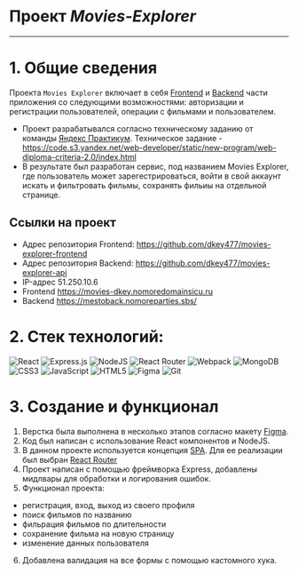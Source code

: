# Проект **_Movies-Explorer_**

---


# 1. Общие сведения

Проекта `Movies Explorer` включает в себя [Frontend](https://github.com/dkey477/movies-explorer-frontend) и [Backend](https://github.com/dkey477/movies-explorer-api) части приложения со следующими возможностями: авторизации и регистрации пользователей, операции с фильмами и пользователем.

- Проект разрабатывался согласно техническому заданию от команды [Яндекс Практикум](https://practicum.yandex.ru/ "Яндекс Практикум"). Техническое задание - https://code.s3.yandex.net/web-developer/static/new-program/web-diploma-criteria-2.0/index.html
- В результате был разработан сервис, под названием Movies Explorer, где пользователь может зарегестрироваться, войти в свой аккаунт искать и фильтровать фильмы, сохранять фильиы на отдельной странице.

## Ссылки на проект

- Адрес репозитория Frontend: https://github.com/dkey477/movies-explorer-frontend
- Адрес репозитория Backend: https://github.com/dkey477/movies-explorer-api
- IP-адрес 51.250.10.6
- Frontend https://movies-dkey.nomoredomainsicu.ru
- Backend https://mestoback.nomoreparties.sbs/

# 2. Стек технологий:

![React](https://img.shields.io/badge/react-%2320232a.svg?style=for-the-badge&logo=react&logoColor=%2361DAFB)
![Express.js](https://img.shields.io/badge/express.js-%23404d59.svg?style=for-the-badge&logo=express&logoColor=%2361DAFB)
![NodeJS](https://img.shields.io/badge/node.js-6DA55F?style=for-the-badge&logo=node.js&logoColor=white)
![React Router](https://img.shields.io/badge/React_Router-CA4245?style=for-the-badge&logo=react-router&logoColor=white)
![Webpack](https://img.shields.io/badge/webpack-%238DD6F9.svg?style=for-the-badge&logo=webpack&logoColor=black)
![MongoDB](https://img.shields.io/badge/MongoDB-%234ea94b.svg?style=for-the-badge&logo=mongodb&logoColor=white)
![CSS3](https://img.shields.io/badge/css3-%231572B6.svg?style=for-the-badge&logo=css3&logoColor=white)
![JavaScript](https://img.shields.io/badge/javascript-%23323330.svg?style=for-the-badge&logo=javascript&logoColor=%23F7DF1E)
![HTML5](https://img.shields.io/badge/html5-%23E34F26.svg?style=for-the-badge&logo=html5&logoColor=white)
![Figma](https://img.shields.io/badge/figma-%23F24E1E.svg?style=for-the-badge&logo=figma&logoColor=white)
![Git](https://img.shields.io/badge/git-%23F05033.svg?style=for-the-badge&logo=git&logoColor=white)

# 3. Coздание и функционал

1. Верстка была выполнена в несколько этапов согласно макету [Figma](https://www.figma.com/file/8o1EtQFZcekg5AvtwcjNqr/Diploma-(Copy)?type=design&node-id=891%3A3857&mode=design&t=aRohXdFOJw4Ttpq7-1 "Макет Figma").
2. Код был написан с использование React компонентов и NodeJS.
3. В данном проекте используется концепция [SPA](https://thecode.media/spa/ "SPA"). Для ее реализации был выбран [React Router](https:reactrouter.com/en/main/start/overview "React Router")
4. Проект написан с помощью фреймворка Express, добавлены мидлвары для обработки и логирования ошибок.
5. Функционал проектa:

- регистрация, вход, выход из своего профиля
- поиск фильмов по названию
- фильрация фильмов по длительности
- сохранение фильма на новую страницу
- изменение данных пользователя

6. Добавлена валидация на все формы с помощью кастомного хука.
